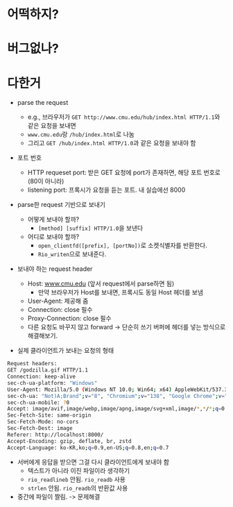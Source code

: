 # 어떡하지?



# 버그없나?



# 다한거
- parse the request
  - e.g., 브라우저가 `GET http://www.cmu.edu/hub/index.html HTTP/1.1`와 같은 요청을 보내면
  - `www.cmu.edu`랑 `/hub/index.html`로 나눔
  - 그리고 `GET /hub/index.html HTTP/1.0`과 같은 요청을 보내야 함

- 포트 번호
  - HTTP requeset port: 받은 GET 요청에 port가 존재하면, 해당 포트 번호로 (80이 아니라)
  - listening port: 프록시가 요청을 듣는 포트. 내 실습에선 8000

- parse한 request 기반으로 보내기
  - 어떻게 보내야 할까?
    - `[method] [suffix] HTTP/1.0`을 보낸다
  - 어디로 보내야 할까?
    - `open_clientfd([prefix], [portNo])`로 소켓식별자를 반환한다.
    - `Rio_writen`으로 보내준다.

- 보내야 하는 request header
  - Host: www.cmu.edu (앞서 request에서 parse하면 됨)
    - 만약 브라우저가 Host를 보내면, 프록시도 동일 Host 헤더를 보냄
  - User-Agent: 제공해 줌
  - Connection: close 필수
  - Proxy-Connection: close 필수
  - 다른 요청도 바꾸지 않고 forward -> 단순히 쓰기 버퍼에 헤더를 넣는 방식으로 해결해보기.
- 실제 클라이언트가 보내는 요청의 형태

```bash
Request headers:
GET /godzilla.gif HTTP/1.1
Connection: keep-alive
sec-ch-ua-platform: "Windows"
User-Agent: Mozilla/5.0 (Windows NT 10.0; Win64; x64) AppleWebKit/537.36 (KHTML, like Gecko) Chrome/138.0.0.0 Safari/537.36
sec-ch-ua: "Not)A;Brand";v="8", "Chromium";v="138", "Google Chrome";v="138"
sec-ch-ua-mobile: ?0
Accept: image/avif,image/webp,image/apng,image/svg+xml,image/*,*/*;q=0.8
Sec-Fetch-Site: same-origin
Sec-Fetch-Mode: no-cors
Sec-Fetch-Dest: image
Referer: http://localhost:8000/
Accept-Encoding: gzip, deflate, br, zstd
Accept-Language: ko-KR,ko;q=0.9,en-US;q=0.8,en;q=0.7
```

- 서버에게 응답을 받으면 그걸 다시 클라이언트에게 보내야 함
  - 텍스트가 아니라 이진 파일이라 생각하기
  - `rio_readlineb` 안됨. `rio_readb` 사용
  - `strlen` 안됨. `rio_readb`의 반환값 사용
- 중간에 파일이 짤림. -> 문제해결